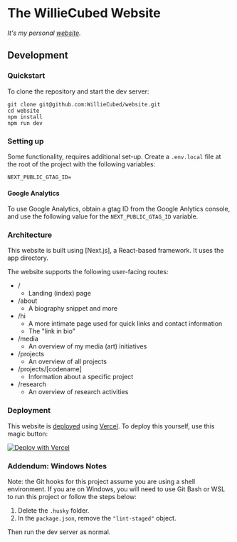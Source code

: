 # The WillieCubed Website

_It's my personal [website][website]._

## Development

### Quickstart

To clone the repository and start the dev server:

```shell
git clone git@github.com:WillieCubed/website.git
cd website
npm install
npm run dev
```

### Setting up

Some functionality, requires additional set-up. Create a `.env.local` file at
the root of the project with the following variables:

```
NEXT_PUBLIC_GTAG_ID=
```

#### Google Analytics

To use Google Analytics, obtain a gtag ID from the Google Anlytics console, and
use the following value for the `NEXT_PUBLIC_GTAG_ID` variable.

### Architecture

This website is built using [Next.js], a React-based framework. It uses the app directory.

The website supports the following user-facing routes:

- /
  - Landing (index) page
- /about
  - A biography snippet and more
- /hi
  - A more intimate page used for quick links and contact information
  - The "link in bio"
- /media
  - An overview of my media (art) initiatives
- /projects
  - An overview of all projects
- /projects/[codename]
  - Information about a specific project
- /research
  - An overview of research activities

### Deployment

This website is [deployed][website] using [Vercel](https://vercel.com). To
deploy this yourself, use this magic button:

[![Deploy with Vercel](https://vercel.com/button)](https://vercel.com/new/clone?repository-url=https%3A%2F%2Fgithub.com%2FWillieCubed%2Fwebsite)

### Addendum: Windows Notes

Note: the Git hooks for this project assume you are using a shell environment.
If you are on Windows, you will need to use Git Bash or WSL to run this project
or follow the steps below:

1. Delete the `.husky` folder.
2. In the `package.json`, remove the `"lint-staged"` object.

Then run the dev server as normal.

[website]: https://williecubed.me
